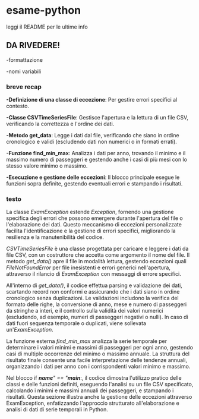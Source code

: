 # esame-python
leggi il README per le ultime info

## DA RIVEDERE!
-formattazione

-nomi variabili

### breve recap
**-Definizione di una classe di eccezione**: Per gestire errori specifici al contesto.

**-Classe CSVTimeSeriesFile**: Gestisce l'apertura e la lettura di un file CSV, verificando la correttezza e l'ordine dei dati.

**-Metodo get_data**: Legge i dati dal file, verificando che siano in ordine cronologico e validi (escludendo dati non numerici o in formati errati).

**-Funzione find_min_max**: Analizza i dati per anno, trovando il minimo e il massimo numero di passeggeri e gestendo anche i casi di più mesi con lo stesso valore minimo o massimo.

**-Esecuzione e gestione delle eccezioni**: Il blocco principale esegue le funzioni sopra definite, gestendo eventuali errori e stampando i risultati.

### testo
La classe *ExamException* estende *Exception*, fornendo una gestione specifica degli errori che possono emergere durante l'apertura del file o l'elaborazione dei dati. Questo meccanismo di eccezioni personalizzate facilita l'identificazione e la gestione di errori specifici, migliorando la resilienza e la manutenibilità del codice.

*CSVTimeSeriesFile* è una classe progettata per caricare e leggere i dati da file CSV, con un costruttore che accetta come argomento il nome del file. Il metodo *get_data()* apre il file in modalità lettura, gestendo eccezioni quali *FileNotFoundError* per file inesistenti e errori generici nell'apertura, attraverso il rilancio di *ExamException* con messaggi di errore specifici.

All'interno di *get_data()*, il codice effettua parsing e validazione dei dati, scartando record non conformi e assicurando che i dati siano in ordine cronologico senza duplicazioni. Le validazioni includono la verifica del formato delle righe, la conversione di anno, mese e numero di passeggeri da stringhe a interi, e il controllo sulla validità dei valori numerici (escludendo, ad esempio, numeri di passeggeri negativi o nulli). In caso di dati fuori sequenza temporale o duplicati, viene sollevata un'*ExamException*.

La funzione esterna *find_min_max* analizza la serie temporale per determinare i valori minimi e massimi di passeggeri per ogni anno, gestendo casi di multiple occorrenze del minimo o massimo annuale. La struttura del risultato finale consente una facile interpretazione delle tendenze annuali, organizzando i dati per anno con i corrispondenti valori minimo e massimo.

Nel blocco if *__name__" == "__main__*:, il codice dimostra l'utilizzo pratico delle classi e delle funzioni definiti, eseguendo l'analisi su un file CSV specificato, calcolando i minimi e massimi annuali dei passeggeri, e stampando i risultati. Questa sezione illustra anche la gestione delle eccezioni attraverso ExamException, enfatizzando l'approccio strutturato all'elaborazione e analisi di dati di serie temporali in Python.
